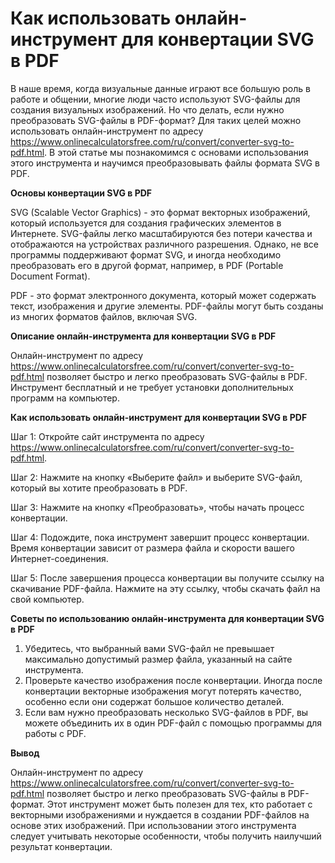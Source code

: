 Как использовать онлайн-инструмент для конвертации SVG в PDF
============================================================

В наше время, когда визуальные данные играют все большую роль в работе и общении, многие люди часто используют SVG-файлы для создания визуальных изображений. Но что делать, если нужно преобразовать SVG-файлы в PDF-формат? Для таких целей можно использовать онлайн-инструмент по адресу <https://www.onlinecalculatorsfree.com/ru/convert/converter-svg-to-pdf.html>. В этой статье мы познакомимся с основами использования этого инструмента и научимся преобразовывать файлы формата SVG в PDF.

**Основы конвертации SVG в PDF**

SVG (Scalable Vector Graphics) - это формат векторных изображений, который используется для создания графических элементов в Интернете. SVG-файлы легко масштабируются без потери качества и отображаются на устройствах различного разрешения. Однако, не все программы поддерживают формат SVG, и иногда необходимо преобразовать его в другой формат, например, в PDF (Portable Document Format).

PDF - это формат электронного документа, который может содержать текст, изображения и другие элементы. PDF-файлы могут быть созданы из многих форматов файлов, включая SVG.

**Описание онлайн-инструмента для конвертации SVG в PDF**

Онлайн-инструмент по адресу <https://www.onlinecalculatorsfree.com/ru/convert/converter-svg-to-pdf.html> позволяет быстро и легко преобразовать SVG-файлы в PDF. Инструмент бесплатный и не требует установки дополнительных программ на компьютер.

**Как использовать онлайн-инструмент для конвертации SVG в PDF**

Шаг 1: Откройте сайт инструмента по адресу <https://www.onlinecalculatorsfree.com/ru/convert/converter-svg-to-pdf.html>.

Шаг 2: Нажмите на кнопку «Выберите файл» и выберите SVG-файл, который вы хотите преобразовать в PDF.

Шаг 3: Нажмите на кнопку «Преобразовать», чтобы начать процесс конвертации.

Шаг 4: Подождите, пока инструмент завершит процесс конвертации. Время конвертации зависит от размера файла и скорости вашего Интернет-соединения.

Шаг 5: После завершения процесса конвертации вы получите ссылку на скачивание PDF-файла. Нажмите на эту ссылку, чтобы скачать файл на свой компьютер.

**Советы по использованию онлайн-инструмента для конвертации SVG в PDF**

1. Убедитесь, что выбранный вами SVG-файл не превышает максимально допустимый размер файла, указанный на сайте инструмента.
2. Проверьте качество изображения после конвертации. Иногда после конвертации векторные изображения могут потерять качество, особенно если они содержат большое количество деталей.
3. Если вам нужно преобразовать несколько SVG-файлов в PDF, вы можете объединить их в один PDF-файл с помощью программы для работы с PDF.

**Вывод**

Онлайн-инструмент по адресу <https://www.onlinecalculatorsfree.com/ru/convert/converter-svg-to-pdf.html> позволяет быстро и легко преобразовать SVG-файлы в PDF-формат. Этот инструмент может быть полезен для тех, кто работает с векторными изображениями и нуждается в создании PDF-файлов на основе этих изображений. При использовании этого инструмента следует учитывать некоторые особенности, чтобы получить наилучший результат конвертации.
